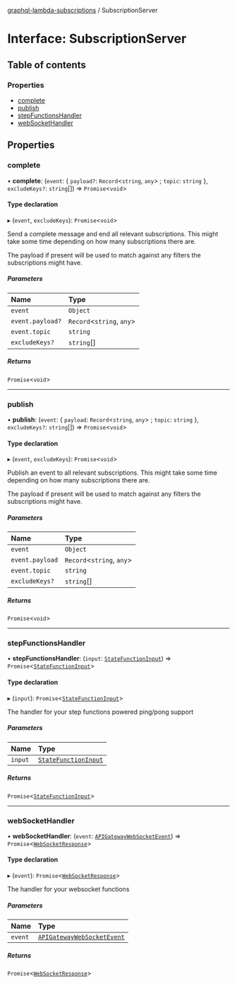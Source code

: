 [graphql-lambda-subscriptions](../README.md) / SubscriptionServer

# Interface: SubscriptionServer

## Table of contents

### Properties

- [complete](SubscriptionServer.md#complete)
- [publish](SubscriptionServer.md#publish)
- [stepFunctionsHandler](SubscriptionServer.md#stepfunctionshandler)
- [webSocketHandler](SubscriptionServer.md#websockethandler)

## Properties

### complete

• **complete**: (`event`: { `payload?`: `Record`<`string`, `any`\> ; `topic`: `string` }, `excludeKeys?`: `string`[]) => `Promise`<`void`\>

#### Type declaration

▸ (`event`, `excludeKeys`): `Promise`<`void`\>

Send a complete message and end all relevant subscriptions. This might take some time depending on how many subscriptions there are.

The payload if present will be used to match against any filters the subscriptions might have.

##### Parameters

| Name | Type |
| :------ | :------ |
| `event` | `Object` |
| `event.payload?` | `Record`<`string`, `any`\> |
| `event.topic` | `string` |
| `excludeKeys?` | `string`[] |

##### Returns

`Promise`<`void`\>

___

### publish

• **publish**: (`event`: { `payload`: `Record`<`string`, `any`\> ; `topic`: `string` }, `excludeKeys?`: `string`[]) => `Promise`<`void`\>

#### Type declaration

▸ (`event`, `excludeKeys`): `Promise`<`void`\>

Publish an event to all relevant subscriptions. This might take some time depending on how many subscriptions there are.

The payload if present will be used to match against any filters the subscriptions might have.

##### Parameters

| Name | Type |
| :------ | :------ |
| `event` | `Object` |
| `event.payload` | `Record`<`string`, `any`\> |
| `event.topic` | `string` |
| `excludeKeys?` | `string`[] |

##### Returns

`Promise`<`void`\>

___

### stepFunctionsHandler

• **stepFunctionsHandler**: (`input`: [`StateFunctionInput`](StateFunctionInput.md)) => `Promise`<[`StateFunctionInput`](StateFunctionInput.md)\>

#### Type declaration

▸ (`input`): `Promise`<[`StateFunctionInput`](StateFunctionInput.md)\>

The handler for your step functions powered ping/pong support

##### Parameters

| Name | Type |
| :------ | :------ |
| `input` | [`StateFunctionInput`](StateFunctionInput.md) |

##### Returns

`Promise`<[`StateFunctionInput`](StateFunctionInput.md)\>

___

### webSocketHandler

• **webSocketHandler**: (`event`: [`APIGatewayWebSocketEvent`](APIGatewayWebSocketEvent.md)) => `Promise`<[`WebSocketResponse`](../README.md#websocketresponse)\>

#### Type declaration

▸ (`event`): `Promise`<[`WebSocketResponse`](../README.md#websocketresponse)\>

The handler for your websocket functions

##### Parameters

| Name | Type |
| :------ | :------ |
| `event` | [`APIGatewayWebSocketEvent`](APIGatewayWebSocketEvent.md) |

##### Returns

`Promise`<[`WebSocketResponse`](../README.md#websocketresponse)\>
